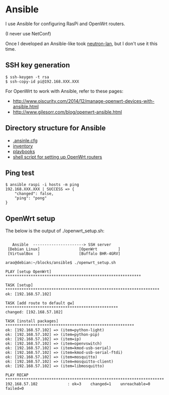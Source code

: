 # Ansible

I use Ansible for configuring RasPi and OpenWrt routers.

(I never use NetConf)

Once I developed an Ansible-like took [neutron-lan](https://github.com/araobp/neutron-lan), but I don't use it this time.

## SSH key generation

```
$ ssh-keygen -t rsa
$ ssh-copy-id pi@192.168.XXX.XXX
```

For OpenWrt to work with Ansible, refer to these pages:
- http://www.ojscurity.com/2014/12/manage-openwrt-devices-with-ansible.html
- http://www.gilesorr.com/blog/openwrt-ansible.html

## Directory structure for Ansible

- [.ansinle.cfg](./.ansible.cfg)
- [inventory](./inventory)
- [playbooks](./playbooks)
- [shell script for setting up OpenWrt routers](./openwrt_setup.sh)


## Ping test
```
$ ansible raspi -i hosts -m ping
192.168.XXX.XXX | SUCCESS => {
    "changed": false,
    "ping": "pong"
}
```

## OpenWrt setup

The below is the output of ./openwrt_setup.sh:

```

   Ansible  ----------------------> SSH server
 [Debian Linux]                 [OpenWrt         ]
 [VirtualBox  ]                 [Buffalo BHR-4GRV]
```

```
arao@debian:~/blocks/ansible$ ./openwrt_setup.sh

PLAY [setup OpenWrt] ***********************************************************

TASK [setup] *******************************************************************
ok: [192.168.57.102]

TASK [add route to default gw] *************************************************
changed: [192.168.57.102]

TASK [install packages] ********************************************************
ok: [192.168.57.102] => (item=python-light)
ok: [192.168.57.102] => (item=python-pip)
ok: [192.168.57.102] => (item=ip)
ok: [192.168.57.102] => (item=openvswitch)
ok: [192.168.57.102] => (item=kmod-usb-serial)
ok: [192.168.57.102] => (item=kmod-usb-serial-ftdi)
ok: [192.168.57.102] => (item=mosquitto)
ok: [192.168.57.102] => (item=mosquitto-client)
ok: [192.168.57.102] => (item=libmosquitto)

PLAY RECAP *********************************************************************
192.168.57.102             : ok=3    changed=1    unreachable=0    failed=0   

```
